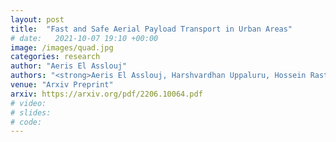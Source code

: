 ```yaml
---
layout: post
title:  "Fast and Safe Aerial Payload Transport in Urban Areas"
# date:   2021-10-07 19:10 +00:00
image: /images/quad.jpg
categories: research
author: "Aeris El Asslouj"
authors: "<strong>Aeris El Asslouj, Harshvardhan Uppaluru, Hossein Rastgoftar</strong>"
venue: "Arxiv Preprint"
arxiv: https://arxiv.org/pdf/2206.10064.pdf
# video:
# slides:
# code:
---
```

